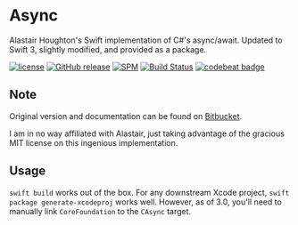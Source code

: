 # Async

Alastair Houghton's Swift implementation of C#'s async/await. Updated to Swift 3, slightly modified, and provided as a package.

[![license](https://img.shields.io/github/license/mashape/apistatus.svg)]()
[![GitHub release](https://img.shields.io/github/release/randymarsh77/async.svg)]()
[![SPM](https://img.shields.io/badge/SPM-compatible-brightgreen.svg)](https://github.com/apple/swift-package-manager)
[![Build Status](https://api.travis-ci.org/randymarsh77/async.svg?branch=master)](https://travis-ci.org/randymarsh77/async)
[![codebeat badge](https://codebeat.co/badges/f4abb472-cc01-4c45-93c3-48dd07fe52d2)](https://codebeat.co/projects/github-com-randymarsh77-async)

## Note

Original version and documentation can be found on [Bitbucket](https://bitbucket.org/al45tair/async).

I am in no way affiliated with Alastair, just taking advantage of the gracious MIT license on this ingenious implementation.

## Usage

`swift build` works out of the box. For any downstream Xcode project, `swift package generate-xcodeproj` works well. However, as of 3.0, you'll need to manually link `CoreFoundation` to the `CAsync` target.
